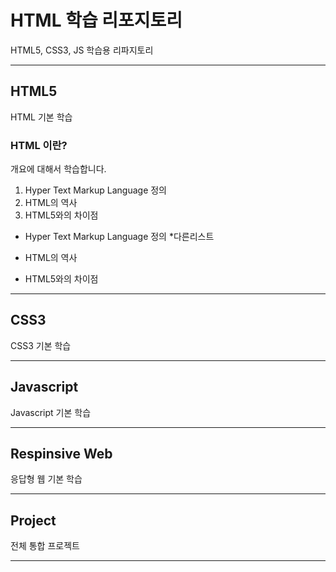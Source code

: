 # HTML 학습 리포지토리
HTML5, CSS3, JS 학습용 리파지토리

-----------

## HTML5 
HTML 기본 학습

### HTML 이란?
개요에 대해서 학습합니다.
1. Hyper Text Markup Language 정의 
2. HTML의 역사
3. HTML5와의 차이점 

- Hyper Text Markup Language 정의 
*다른리스트 

- HTML의 역사
- HTML5와의 차이점  
 
-----------------------

## CSS3
CSS3 기본 학습 

------------

## Javascript
Javascript 기본 학습 

---------------

## Respinsive Web
응답형 웹 기본 학습 

--------------

## Project
전체 통합 프로젝트 

-----------------

